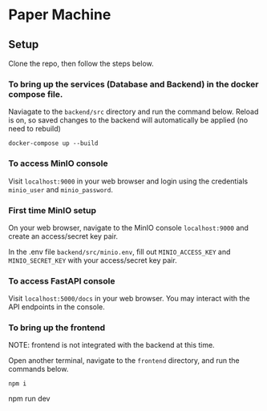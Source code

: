 # Paper Machine

## Setup

Clone the repo, then follow the steps below.

### To bring up the services (Database and Backend) in the docker compose file.
Naviagate to the `backend/src` directory and run the command below. Reload is on, so saved changes to the backend will automatically be applied (no need to rebuild)
```
docker-compose up --build
```

### To access MinIO console

Visit `localhost:9000` in your web browser and login using the credentials `minio_user` and `minio_password`.

### First time MinIO setup
On your web browser, navigate to the MinIO console `localhost:9000` and create an access/secret key pair.

In the .env file `backend/src/minio.env`, fill out `MINIO_ACCESS_KEY` and `MINIO_SECRET_KEY` with your access/secret key pair.

### To access FastAPI console

Visit `localhost:5000/docs` in your web browser. You may interact with the API endpoints in the console.

### To bring up the frontend
NOTE: frontend is not integrated with the backend at this time.

Open another terminal, navigate to the `frontend` directory, and run the commands below.

```
npm i
```
npm run dev
```
